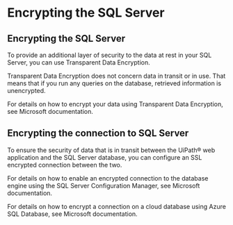 ﻿# Encrypting the SQL Server


## Encrypting the SQL Server

To provide an additional layer of security to the data at rest in your SQL Server, you can use Transparent Data Encryption.

Transparent Data Encryption does not concern data in transit or in use. That means that if you run any queries on the database, retrieved information is unencrypted.

For details on how to encrypt your data using Transparent Data Encryption, see Microsoft documentation.


## Encrypting the connection to SQL Server

To ensure the security of data that is in transit between the UiPath® web application and the SQL Server database, you can configure an SSL encrypted connection between the two.

For details on how to enable an encrypted connection to the database engine using the SQL Server Configuration Manager, see Microsoft documentation.

For details on how to encrypt a connection on a cloud database using Azure SQL Database, see Microsoft documentation.

